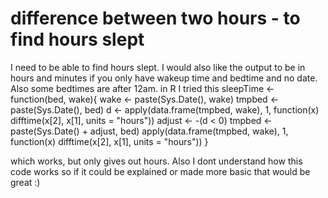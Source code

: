 
# difference between two hours - to find hours slept

I need to be able to find hours slept. I would also like the output to be in hours and minutes
if you only have wakeup time and bedtime and no date. Also some bedtimes are after 12am. in R
I tried this
sleepTime <- function(bed, wake){
  wake <- paste(Sys.Date(), wake)
  tmpbed <- paste(Sys.Date(), bed)
  d <- apply(data.frame(tmpbed, wake), 1, function(x) difftime(x[2], x[1], units = "hours"))
  adjust <- -(d < 0) 
  tmpbed <- paste(Sys.Date() + adjust, bed) 
  apply(data.frame(tmpbed, wake), 1, function(x) difftime(x[2], x[1], units = "hours"))
}

which works, but only gives out hours. Also I dont understand how this code works so if it could be explained or made more basic that would be great :)

        